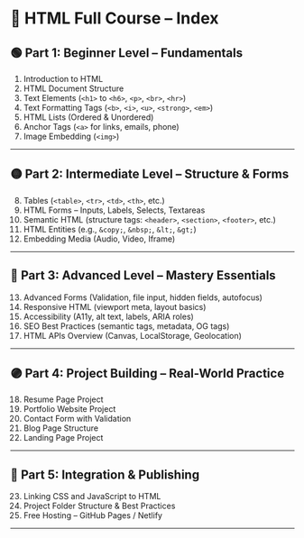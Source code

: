 # 📑 HTML Full Course – Index

## 🟢 Part 1: Beginner Level – Fundamentals

1. Introduction to HTML  
2. HTML Document Structure  
3. Text Elements (`<h1>` to `<h6>`, `<p>`, `<br>`, `<hr>`)  
4. Text Formatting Tags (`<b>`, `<i>`, `<u>`, `<strong>`, `<em>`)  
5. HTML Lists (Ordered & Unordered)  
6. Anchor Tags (`<a>` for links, emails, phone)  
7. Image Embedding (`<img>`)

---

## 🟡 Part 2: Intermediate Level – Structure & Forms

8. Tables (`<table>`, `<tr>`, `<td>`, `<th>`, etc.)  
9. HTML Forms – Inputs, Labels, Selects, Textareas  
10. Semantic HTML (structure tags: `<header>`, `<section>`, `<footer>`, etc.)  
11. HTML Entities (e.g., `&copy;`, `&nbsp;`, `&lt;`, `&gt;`)  
12. Embedding Media (Audio, Video, Iframe)

---

## 🔵 Part 3: Advanced Level – Mastery Essentials

13. Advanced Forms (Validation, file input, hidden fields, autofocus)  
14. Responsive HTML (viewport meta, layout basics)  
15. Accessibility (A11y, alt text, labels, ARIA roles)  
16. SEO Best Practices (semantic tags, metadata, OG tags)  
17. HTML APIs Overview (Canvas, LocalStorage, Geolocation)

---

## 🟣 Part 4: Project Building – Real-World Practice

18. Resume Page Project  
19. Portfolio Website Project  
20. Contact Form with Validation  
21. Blog Page Structure  
22. Landing Page Project

---

## 🔘 Part 5: Integration & Publishing

23. Linking CSS and JavaScript to HTML  
24. Project Folder Structure & Best Practices  
25. Free Hosting – GitHub Pages / Netlify

---
